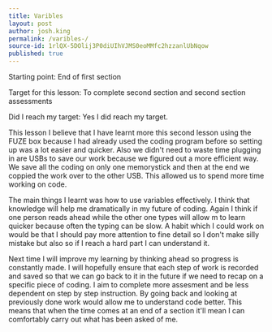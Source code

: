 ```yaml
---
title: Varibles 
layout: post
author: josh.king
permalink: /varibles-/
source-id: 1rlQX-5DOlij3P0diUIhVJMS0eoMMfc2hzzanlUbNqow
published: true
---
```

Starting point: End of first section

Target for this lesson: To complete second section and second section assessments

Did I reach my target: Yes I did reach my target. 

This lesson I believe that I have learnt more this second lesson using the FUZE box because I had already used the coding program before so setting up was a lot easier and quicker. Also we didn't need to waste time plugging in are USBs to save our work because we figured out a more efficient way. We save all the coding on only one memorystick and then at the end we coppied the work over to the other USB. This allowed us to spend more time working on code.

The main things I learnt was how to use variables effectively. I think that knowledge will help me dramatically in my future of coding. Again I think if one person reads ahead while the other one types will allow m to learn quicker because often the typing can be slow. A habit which I could work on would be that I should pay more attention to fine detail so I don't make silly mistake but also so if I reach a hard part I can understand it.

Next time I will improve my learning by thinking ahead so progress is constantly made. I will hopefully ensure that each step of work is recorded and saved so that we can go back to it in the future if we need to recap on a specific piece of coding. I aim to complete more assesment and be less dependent on step by step instruction. By going back and looking at previously done work would allow me to understand code better. This means that when the time comes at an end of a section it'll mean I can comfortably carry out what has been asked of me.

 

